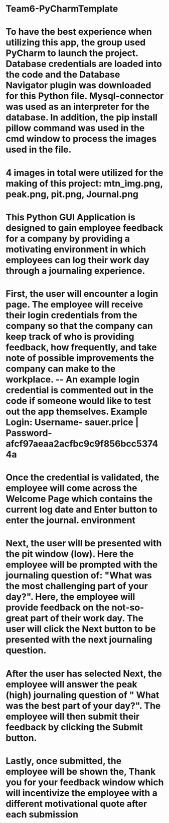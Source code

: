 # Team6-PyCharmTemplate
# To have the best experience when utilizing this app, the group used PyCharm to launch the project. Database credentials are loaded into the code and the Database Navigator plugin was downloaded for this Python file. Mysql-connector was used as an interpreter for the database. In addition, the pip install pillow command was used in the cmd window to process the images used in the file.
# 4 images in total were utilized for the making of this project: mtn_img.png, peak.png, pit.png, Journal.png 
# This Python GUI Application is designed to gain employee feedback for a company by providing a motivating environment in which employees can log their work day through a journaling experience. 
# First, the user will encounter a login page. The employee will receive their login credentials from the company so that the company can keep track of who is providing feedback, how frequently, and take note of possible improvements the company can make to the workplace. -- An example login credential is commented out in the code if someone would like to test out the app themselves. Example Login: Username- sauer.price | Password- afcf97aeaa2acfbc9c9f856bcc53744a   
# Once the credential is validated, the employee will come across the Welcome Page which contains the current log date and Enter button to enter the journal.  environment 
# Next, the user will be presented with the pit window (low). Here the employee will be prompted with the journaling question of: "What was the most challenging part of your day?". Here, the employee will provide feedback on the not-so-great part of their work day. The user will click the Next button to be presented with the next journaling question.
# After the user has selected Next, the employee will answer the peak (high) journaling question of " What was the best part of your day?". The employee will then submit their feedback by clicking the Submit button. 
# Lastly, once submitted, the employee will be shown the, Thank you for your feedback window which will incentivize the employee with a different motivational quote after each submission   
